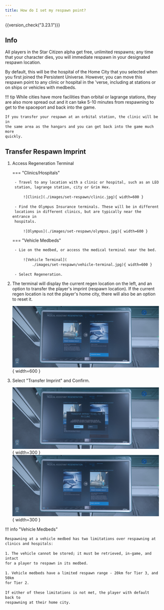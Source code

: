 ```yaml
---
title: How do I set my respawn point?
---
```


{{version_check("3.23.1")}}

## Info

All players in the Star Citizen alpha get free, unlimited respawns; any time
that your character dies, you will immediate respawn in your designated respawn
location.

By default, this will be the hospital of the Home City that you selected when
you first joined the Persistent Universe. However, you can move this respawn
point to any clinic or hospital in the 'verse, including at stations or on
ships or vehicles with medbeds.

!!! tip
    While cities have more facilities than orbital or lagrange stations, they
    are also more spread out and it can take 5-10 minutes from respawning to get
    to the spaceport and back into the game.

    If you transfer your respawn at an orbital station, the clinic will be in
    the same area as the hangars and you can get back into the game much more
    quickly.

## Transfer Respawn Imprint

1. Access Regeneration Terminal

    === "Clinics/Hospitals"

        - Travel to any location with a clinic or hospital, such as an LEO
        station, lagrange station, city or Grim Hex.

            ![Clinic](./images/set-respawn/clinic.jpg){ width=600 }

        - Find the Olympus Insurance terminals. These will be in different
        locations in different clinics, but are typically near the entrance in
        hospitals.

            ![Olympus](./images/set-respawn/olympus.jpg){ width=600 }

    === "Vehicle Medbeds"

        - Lie on the medbed, or access the medical terminal near the bed.

            ![Vehicle Terminal](
                ./images/set-respawn/vehicle-terminal.jpg){ width=600 }

        - Select Regeneration.

1. The terminal will display the current regen location on the left, and an
option to transfer the player's imprint (respawn location). If the current
regen location is not the player's home city, there will also be an option to
reset it.

    ![Terminal](./images/set-respawn/regen-terminal.jpg){ width=600 }

1. Select "Transfer Imprint" and Confirm.

    ![Confirm](./images/set-respawn/confirm.jpg){ width=300 }
    ![Reset](./images/set-respawn/reset.jpg){ width=300 }

!!! info "Vehicle Medbeds"

    Respawning at a vehicle medbed has two limitations over respawning at
    clinics and hospitals:

    1. The vehicle cannot be stored; it must be retrieved, in-game, and intact
    for a player to respawn in its medbed.

    1. Vehicle medbeds have a limited respawn range - 20km for Tier 3, and 50km
    for Tier 2.

    If either of these limitations is not met, the player with default back to
    respawning at their home city.
